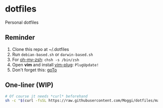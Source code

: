 
# dotfiles

Personal dotfiles

## Reminder

1. Clone this repo at ~/.dotfiles
2. Run ```debian-based.sh``` or ```darwin-based.sh```
3. For [oh-my-zsh][1]: ```chsh -s /bin/zsh```
4. Open **vim** and install [vim-plug][2]: ```PlugUpdate!```
5. Don't forget this: [goTo][3]

[1]: https://github.com/ohmyzsh/ohmyzsh#basic-installation
[2]: https://github.com/junegunn/vim-plug#installation
[3]: https://github.com/Moggi/goTo

## One-liner (WIP)

```sh
# Of course it needs *curl* beforehand
sh -c "$(curl -fsSL https://raw.githubusercontent.com/Moggi/dotfiles/master/install.sh)"
```
